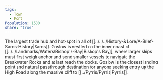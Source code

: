 ```yaml
---
tags:
  - Town
  - Port
Population: 1500
share: "true"
---
```


The largest trade hub and hot-spot in all of [[../../../History-& Lore/A-Brief-Saros-History|Saros]]. Goslow is nestled on the inner coast of [[../../Landmarks/Waters/Bishop's-Bay|Bishop's Bay]], where larger ships must first weigh anchor and send smaller vessels to navigate the Breakwater Rocks and at last reach the docks. Goslow is the closest landing point and natural passthrough destination for anyone seeking entry up the High Road along the massive cliff to [[../Pyrris/Pyrris|Pyrris]].